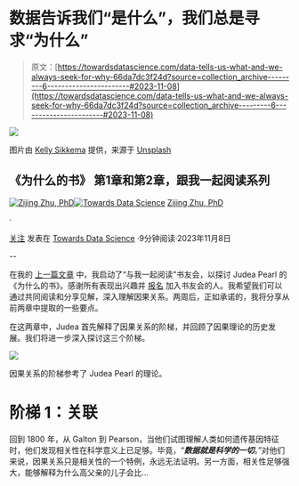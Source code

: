 # 数据告诉我们“是什么”，我们总是寻求“为什么”

> 原文：[https://towardsdatascience.com/data-tells-us-what-and-we-always-seek-for-why-66da7dc3f24d?source=collection_archive---------6-----------------------#2023-11-08](https://towardsdatascience.com/data-tells-us-what-and-we-always-seek-for-why-66da7dc3f24d?source=collection_archive---------6-----------------------#2023-11-08)

![](../Images/3fc0370d74940fa3b1e5134b1b8d6768.png)

图片由 [Kelly Sikkema](https://unsplash.com/@kellysikkema?utm_source=medium&utm_medium=referral) 提供，来源于 [Unsplash](https://unsplash.com/?utm_source=medium&utm_medium=referral)

## 《为什么的书》 第1章和第2章，跟我一起阅读系列

[](https://zzhu17.medium.com/?source=post_page-----66da7dc3f24d--------------------------------)[![Zijing Zhu, PhD](../Images/436b22e28798b87261c4814a7e2b20e3.png)](https://zzhu17.medium.com/?source=post_page-----66da7dc3f24d--------------------------------)[](https://towardsdatascience.com/?source=post_page-----66da7dc3f24d--------------------------------)[![Towards Data Science](../Images/a6ff2676ffcc0c7aad8aaf1d79379785.png)](https://towardsdatascience.com/?source=post_page-----66da7dc3f24d--------------------------------) [Zijing Zhu, PhD](https://zzhu17.medium.com/?source=post_page-----66da7dc3f24d--------------------------------)

·

[关注](https://medium.com/m/signin?actionUrl=https%3A%2F%2Fmedium.com%2F_%2Fsubscribe%2Fuser%2F7d83c09fb5d4&operation=register&redirect=https%3A%2F%2Ftowardsdatascience.com%2Fdata-tells-us-what-and-we-always-seek-for-why-66da7dc3f24d&user=Zijing+Zhu%2C+PhD&userId=7d83c09fb5d4&source=post_page-7d83c09fb5d4----66da7dc3f24d---------------------post_header-----------) 发表在 [Towards Data Science](https://towardsdatascience.com/?source=post_page-----66da7dc3f24d--------------------------------) ·9分钟阅读·2023年11月8日 [](https://medium.com/m/signin?actionUrl=https%3A%2F%2Fmedium.com%2F_%2Fvote%2Ftowards-data-science%2F66da7dc3f24d&operation=register&redirect=https%3A%2F%2Ftowardsdatascience.com%2Fdata-tells-us-what-and-we-always-seek-for-why-66da7dc3f24d&user=Zijing+Zhu%2C+PhD&userId=7d83c09fb5d4&source=-----66da7dc3f24d---------------------clap_footer-----------)

--

[](https://medium.com/m/signin?actionUrl=https%3A%2F%2Fmedium.com%2F_%2Fbookmark%2Fp%2F66da7dc3f24d&operation=register&redirect=https%3A%2F%2Ftowardsdatascience.com%2Fdata-tells-us-what-and-we-always-seek-for-why-66da7dc3f24d&source=-----66da7dc3f24d---------------------bookmark_footer-----------)

在我的 [上一篇文章](https://medium.com/towards-data-science/read-with-me-a-causality-book-club-edd7085d6ae6) 中，我启动了“与我一起阅读”书友会，以探讨 Judea Pearl 的《为什么的书》。感谢所有表现出兴趣并 [报名](https://zzhu17.medium.com/subscribe) 加入书友会的人。我希望我们可以通过共同阅读和分享见解，深入理解因果关系。两周后，正如承诺的，我将分享从前两章中提取的一些要点。

在这两章中，Judea 首先解释了因果关系的阶梯，并回顾了因果理论的历史发展。我们将进一步深入探讨这三个阶梯。

![](../Images/5e1bc28afe3db4e14a91410405b05b03.png)

因果关系的阶梯参考了 Judea Pearl 的理论。

# 阶梯 1：关联

回到 1800 年，从 Galton 到 Pearson，当他们试图理解人类如何遗传基因特征时，他们发现相关性在科学意义上已足够。毕竟，“***数据就是科学的一切***。”对他们来说，因果关系只是相关性的一个特例，永远无法证明。另一方面，相关性足够强大，能够解释为什么高父亲的儿子会比…
